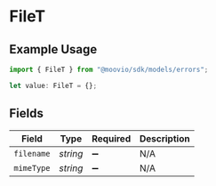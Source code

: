 # FileT

## Example Usage

```typescript
import { FileT } from "@moovio/sdk/models/errors";

let value: FileT = {};
```

## Fields

| Field              | Type               | Required           | Description        |
| ------------------ | ------------------ | ------------------ | ------------------ |
| `filename`         | *string*           | :heavy_minus_sign: | N/A                |
| `mimeType`         | *string*           | :heavy_minus_sign: | N/A                |